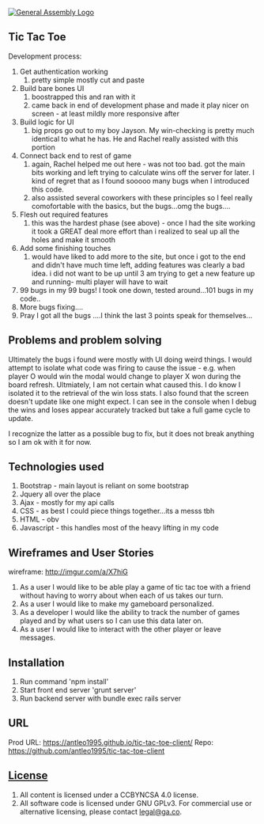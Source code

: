 [![General Assembly Logo](https://camo.githubusercontent.com/1a91b05b8f4d44b5bbfb83abac2b0996d8e26c92/687474703a2f2f692e696d6775722e636f6d2f6b6538555354712e706e67)](https://generalassemb.ly/education/web-development-immersive)

## Tic Tac Toe

Development process:

1) Get authentication working
   1) pretty simple mostly cut and paste
2) Build bare bones UI
   1) boostrapped this and ran with it
   2) came back in end of development phase and made it play
      nicer on screen - at least mildly more responsive after
3) Build logic for UI
   1) big props go out to my boy Jayson. My win-checking is
      pretty much identical to what he has. He and Rachel
      really assisted with this portion
4) Connect back end to rest of game
   1) again, Rachel helped me out here - was not too bad.
      got the main bits working and left trying to calculate
      wins off the server for later. I kind of regret that
      as I found sooooo many bugs when I introduced this code.
   2) also assisted several coworkers with these principles
      so I feel really comofortable with the basics, but
      the bugs...omg the bugs....
5) Flesh out required features
    1) this was the hardest phase (see above) - once I had the
      site working it took a GREAT deal more effort than i realized
      to seal up all the holes and make it smooth
6) Add some finishing touches
    1) would have liked to add more to the site, but once i got
       to the end and didn't have much time left, adding features
       was clearly a bad idea. i did not want to be up until 3 am
       trying to get a new feature up and running- multi player
       will have to wait
7) 99 bugs in my 99 bugs! I took one down, tested around...101 bugs in my code..
8) More bugs fixing....
9) Pray I got all the bugs
   ....I think the last 3 points speak for themselves...

## Problems and problem solving
Ultimately the bugs i found were mostly with UI doing weird things. I would attempt
to isolate what code was firing to cause the issue - e.g. when player O would win
the modal would change to player X won during the board refresh. Ultmiately, I
am not certain what caused this. I do know I isolated it to the retrieval of
the win loss stats. I also found that the screen doesn't update like one might
expect. I can see in the console when I debug the wins and loses appear accurately
tracked but take a full game cycle to update.

I recognize the latter as a possible bug to fix, but it does not break anything
so I am ok with it for now.

## Technologies used

1) Bootstrap - main layout is reliant on some bootstrap
2) Jquery all over the place
3) Ajax - mostly for my api calls
4) CSS - as best I could piece things together...its a messs tbh
5) HTML - obv
6) Javascript - this handles most of the heavy lifting in my code

## Wireframes and User Stories
wireframe: http://imgur.com/a/X7hiG

1) As a user I would like to be able play a game of tic tac toe with a friend
    without having to worry about when each of us takes our turn.
2) As a user I would like to make my gameboard personalized.
3) As a developer I would like the ability to track the number of games played
    and by what users so I can use this data later on.
4) As a user I would like to interact with the other player or leave messages.

## Installation

1) Run command 'npm install'
2) Start front end server 'grunt server'
3) Run backend server with bundle exec rails server

## URL
Prod URL:
https://antleo1995.github.io/tic-tac-toe-client/
Repo:
https://github.com/antleo1995/tic-tac-toe-client

## [License](LICENSE)

1)  All content is licensed under a CC­BY­NC­SA 4.0 license.
1)  All software code is licensed under GNU GPLv3. For commercial use or
    alternative licensing, please contact legal@ga.co.
